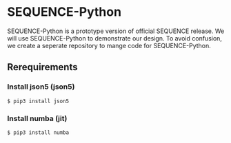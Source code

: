 # SEQUENCE-Python

SEQUENCE-Python is a prototype version of official SEQUENCE release. We will use SEQUENCE-Python to demonstrate our design. To avoid confusion, we create a seperate repository to mange code for SEQUENCE-Python. 

## Rerequirements

### Install json5 (json5)

```
$ pip3 install json5
```

### Install numba (jit)

```
$ pip3 install numba
```
